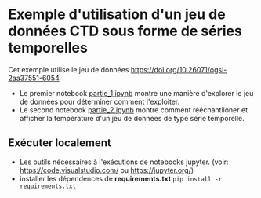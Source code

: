 # Exemple d'utilisation d'un jeu de données CTD sous forme de séries temporelles

Cet exemple utilise le jeu de données https://doi.org/10.26071/ogsl-2aa37551-6054

- Le premier notebook [partie_1.ipynb](partie_1.ipynb) montre une manière d'explorer le jeu de données pour déterminer comment l'exploiter.
- Le second notebook [partie_2.ipynb](partie_2.ipynb) montre comment rééchantiloner et afficher la température d'un jeu de données de type série temporelle.

## Exécuter localement

- Les outils nécessaires à l'exécutions de notebooks jupyter. (voir: https://code.visualstudio.com/ ou https://jupyter.org/)
- installer les dépendences de **requirements.txt**
  `pip install -r requirements.txt`
